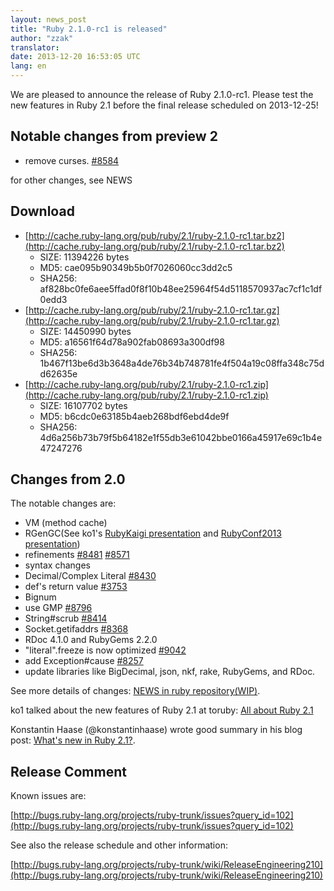 ```yaml
---
layout: news_post
title: "Ruby 2.1.0-rc1 is released"
author: "zzak"
translator:
date: 2013-12-20 16:53:05 UTC
lang: en
---
```


We are pleased to announce the release of Ruby 2.1.0-rc1.
Please test the new features in Ruby 2.1 before the final release scheduled on 2013-12-25!

## Notable changes from preview 2

* remove curses. [#8584](http://bugs.ruby-lang.org/issues/8584)

for other changes, see NEWS

## Download

* [http://cache.ruby-lang.org/pub/ruby/2.1/ruby-2.1.0-rc1.tar.bz2](http://cache.ruby-lang.org/pub/ruby/2.1/ruby-2.1.0-rc1.tar.bz2)
  * SIZE:   11394226 bytes
  * MD5:    cae095b90349b5b0f7026060cc3dd2c5
  * SHA256: af828bc0fe6aee5ffad0f8f10b48ee25964f54d5118570937ac7cf1c1df0edd3
* [http://cache.ruby-lang.org/pub/ruby/2.1/ruby-2.1.0-rc1.tar.gz](http://cache.ruby-lang.org/pub/ruby/2.1/ruby-2.1.0-rc1.tar.gz)
  * SIZE:   14450990 bytes
  * MD5:    a16561f64d78a902fab08693a300df98
  * SHA256: 1b467f13be6d3b3648a4de76b34b748781fe4f504a19c08ffa348c75dd62635e
* [http://cache.ruby-lang.org/pub/ruby/2.1/ruby-2.1.0-rc1.zip](http://cache.ruby-lang.org/pub/ruby/2.1/ruby-2.1.0-rc1.zip)
  * SIZE:   16107702 bytes
  * MD5:    b6cdc0e63185b4aeb268bdf6ebd4de9f
  * SHA256: 4d6a256b73b79f5b64182e1f55db3e61042bbe0166a45917e69c1b4e47247276

## Changes from 2.0

The notable changes are:

* VM (method cache)
* RGenGC(See ko1's [RubyKaigi presentation](http://rubykaigi.org/2013/talk/S73) and [RubyConf2013 presentation](http://www.atdot.net/~ko1/activities/rubyconf2013-ko1_pub.pdf))
* refinements [#8481](https://bugs.ruby-lang.org/issues/8481) [#8571](https://bugs.ruby-lang.org/issues/8571)
* syntax changes
 * Decimal/Complex Literal [#8430](https://bugs.ruby-lang.org/issues/8430)
 * def's return value [#3753](https://bugs.ruby-lang.org/issues/3753)
* Bignum
 * use GMP [#8796](https://bugs.ruby-lang.org/issues/8796)
* String#scrub [#8414](https://bugs.ruby-lang.org/issues/8414)
* Socket.getifaddrs [#8368](https://bugs.ruby-lang.org/issues/8368)
* RDoc 4.1.0 and RubyGems 2.2.0
* "literal".freeze is now optimized [#9042](https://bugs.ruby-lang.org/issues/9042)
* add Exception#cause [#8257](https://bugs.ruby-lang.org/issues/8257)
* update libraries like BigDecimal, json, nkf, rake, RubyGems, and RDoc.


See more details of changes: [NEWS in ruby repository(WIP)](https://github.com/ruby/ruby/blob/v2_1_0_preview2/NEWS).

ko1 talked about the new features of Ruby 2.1 at toruby: [All about Ruby 2.1](http://www.atdot.net/~ko1/activities/toruby05-ko1.pdf)

Konstantin Haase (@konstantinhaase) wrote good summary in his blog post: [What's new in Ruby 2.1?](http://rkh.im/ruby-2.1).

## Release Comment

Known issues are:

[http://bugs.ruby-lang.org/projects/ruby-trunk/issues?query_id=102](http://bugs.ruby-lang.org/projects/ruby-trunk/issues?query_id=102)

See also the release schedule and other information:

[http://bugs.ruby-lang.org/projects/ruby-trunk/wiki/ReleaseEngineering210](http://bugs.ruby-lang.org/projects/ruby-trunk/wiki/ReleaseEngineering210)

